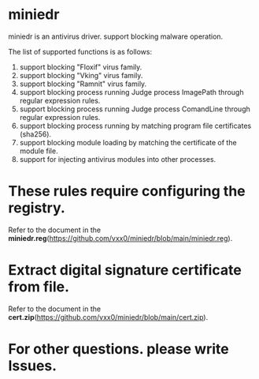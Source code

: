 # miniedr
miniedr is an antivirus driver. support blocking malware operation.

The list of supported functions is as follows:
1. support blocking "Floxif" virus family.
2. support blocking "Vking" virus family.
3. support blocking "Ramnit" virus family.
4. support blocking process running Judge process ImagePath through regular expression rules.
5. support blocking process running Judge process ComandLine through regular expression rules.
6. support blocking process running by matching program file certificates (sha256).
7. support blocking module loading by matching the certificate of the module file.
8. support for injecting antivirus modules into other processes.

# These rules require configuring the registry.
Refer to the document in the __miniedr.reg__(https://github.com/vxx0/miniedr/blob/main/miniedr.reg).


# Extract digital signature certificate from file.
Refer to the document in the __cert.zip__(https://github.com/vxx0/miniedr/blob/main/cert.zip).

# For other questions. please write Issues.
